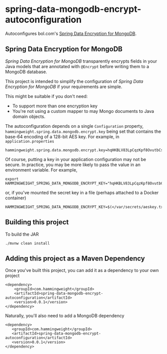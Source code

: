 # spring-data-mongodb-encrypt-autoconfiguration
Autoconfigures bol.com's [Spring Data Encryption for MongoDB](https://github.com/bolcom/spring-data-mongodb-encrypt).

## Spring Data Encryption for MongoDB
*Spring Data Encryption for MongoDB* transparently encrypts fields in your Java models that are annotated with `@Encrypt` before writing them to a MongoDB database.

This project is intended to simplify the configuration of *Spring Data Encryption for MongoDB* if your requirements are simple.

This might be suitable if you don't need:
 * To support more than one encryption key
 * You're not using a custom mapper to may Mongo documents to Java domain objects.
 
The autoconfiguration depends on a single `Configuration` property, `hammingweight.spring.data.mongodb.encrypt.key` being set that
contains the base-64 encoding of a 128-bit AES key. For example, in `application.properties`

```
hammingweight.spring.data.mongodb.encrypt.key=hqHKBLV83LpCqzKpf8OvutbCs+O5wX5BPu3btWpEvXA=
```

Of course, putting a key in your application configuration may not be secure. In practice, you may be more likely to pass the 
value in an environment variable. For example,

```
export HAMMINGWEIGHT_SPRING_DATA_MONGODB_ENCRYPT_KEY="hqHKBLV83LpCqzKpf8OvutbCs+O5wX5BPu3btWpEvXA="
```

or, if you've mounted the secret key in a file (perhaps attached to a Docker container)

```
HAMMINGWEIGHT_SPRING_DATA_MONGODB_ENCRYPT_KEY=$(</var/secrets/aeskey.txt)
```

## Building this project
To build the JAR

```
./mvnw clean install
```

## Adding this project as a Maven Dependency
Once you've built this project, you can add it as a dependency to your own project

```
<dependency>
    <groupId>com.hammingweight</groupId>
    <artifactId>spring-data-mongodb-encrypt-autoconfiguration</artifactId>
    <version>0.0.1</version>
</dependency>
```
 Naturally, you'll also need to add a MongoDB dependency
 
 ```
 <dependency>
    <groupId>com.hammingweight</groupId>
    <artifactId>spring-data-mongodb-encrypt-autoconfiguration</artifactId>
    <version>0.0.1</version>
</dependency>
 ```
 
 